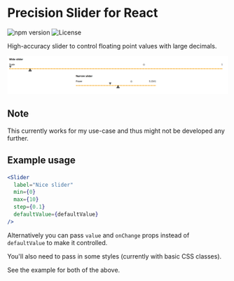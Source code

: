 # Precision Slider for React

![npm version](https://img.shields.io/npm/v/react-precision-slider.svg)
![License](https://img.shields.io/npm/l/react-precision-slider.svg)

High-accuracy slider to control floating point values with large decimals.

![Simple preview](https://raw.githubusercontent.com/Hellenic/react-precision-slider/master/slider.png 'Precision slider')

## Note

This currently works for my use-case and thus might not be developed any further.

## Example usage

```jsx
<Slider
  label="Nice slider"
  min={0}
  max={10}
  step={0.1}
  defaultValue={defaultValue}
/>
```

Alternatively you can pass `value` and `onChange` props instead of `defaultValue`
to make it controlled.

You'll also need to pass in some styles (currently with basic CSS classes).

See the example for both of the above.
